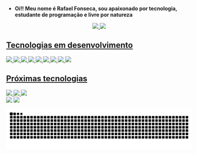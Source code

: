 - **Oi!! Meu nome é Rafael Fonseca, sou apaixonado por tecnologia, estudante de programação e livre por natureza**
<div align="center">
  <a href="https://github.com/triskler">
  <img height="150em" src="https://github-readme-stats.vercel.app/api?username=triskler&show_icons=true&theme=omni&include_all_commits=true&count_private=true"/>
  <img height="150em" src="https://github-readme-stats.vercel.app/api/top-langs/?username=triskler&layout=compact&langs_count=7&theme=omni"/>
</div>
  






## Tecnologias em desenvolvimento
<img height="45em" src="https://cdn.jsdelivr.net/gh/devicons/devicon/icons/github/github-original.svg" />
<img height="45em" src="https://cdn.jsdelivr.net/gh/devicons/devicon/icons/java/java-original-wordmark.svg" /> 
<img height="40em" src="https://cdn.jsdelivr.net/gh/devicons/devicon/icons/jupyter/jupyter-original-wordmark.svg" /> 
<img height="45em" src="https://cdn.jsdelivr.net/gh/devicons/devicon/icons/python/python-original-wordmark.svg" /> 
<img height="42em" src="https://cdn.jsdelivr.net/gh/devicons/devicon/icons/vscode/vscode-original-wordmark.svg" />
<img height="45em" src="https://cdn.jsdelivr.net/gh/devicons/devicon/icons/html5/html5-original-wordmark.svg" />
<img height="45em" src="https://cdn.jsdelivr.net/gh/devicons/devicon/icons/css3/css3-original-wordmark.svg" />
<img height="45em" src="https://cdn.jsdelivr.net/gh/devicons/devicon/icons/pycharm/pycharm-original.svg" />
<img height="45em" src="https://cdn.jsdelivr.net/gh/devicons/devicon/icons/canva/canva-original.svg" />




## Próximas tecnologias
<img height="55em" src="https://cdn.jsdelivr.net/gh/devicons/devicon/icons/mysql/mysql-original-wordmark.svg" /> 
<img height="45em" src="https://cdn.jsdelivr.net/gh/devicons/devicon/icons/angularjs/angularjs-original.svg" /> 

<img height="40em" src="https://cdn.jsdelivr.net/gh/devicons/devicon/icons/pandas/pandas-original-wordmark.svg" />

<div> 
  <a href = "mailto:contatofonseca.wutang@gmail.com"><img src="https://img.shields.io/badge/-Gmail-%23333?style=for-the-badge&logo=gmail&logoColor=white" target="_blank"></a>
  <a href="https://www.linkedin.com/in/rafael-fonseca-6574822a" target="_blank"><img src="https://img.shields.io/badge/-LinkedIn-%230077B5?style=for-the-badge&logo=linkedin&logoColor=white" target="_blank"></a>
  </div>




 ![Snake animation](https://github.com/triskler/triskler/blob/output/github-contribution-grid-snake.svg)


<!---
triskler/triskler is a ✨ special ✨ repository because its `README.md` (this file) appears on your GitHub profile.
You can click the Preview link to take a look at your changes.
--->
